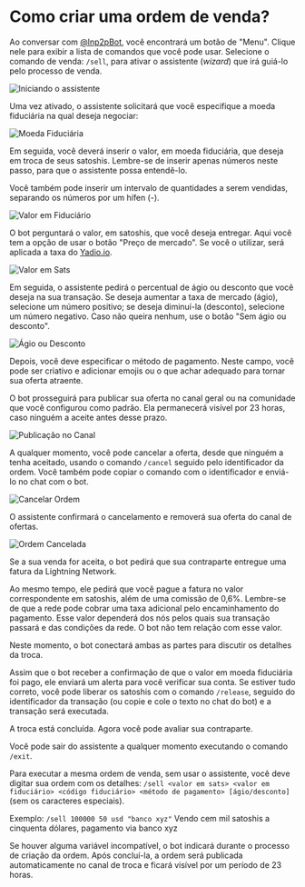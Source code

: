 # Como criar uma ordem de venda?

Ao conversar com [@lnp2pBot](https://t.me/lnp2pbot), você encontrará um botão de "Menu". Clique nele para exibir a lista de comandos que você pode usar. Selecione o comando de venda: `/sell`, para ativar o assistente (*wizard*) que irá guiá-lo pelo processo de venda.

![Iniciando o assistente](./assets/images/sell-start.jpg)

Uma vez ativado, o assistente solicitará que você especifique a moeda fiduciária na qual deseja negociar:

![Moeda Fiduciária](./assets/images/sell-fiat.jpg)

Em seguida, você deverá inserir o valor, em moeda fiduciária, que deseja em troca de seus satoshis. Lembre-se de inserir apenas números neste passo, para que o assistente possa entendê-lo.

Você também pode inserir um intervalo de quantidades a serem vendidas, separando os números por um hífen (-).

![Valor em Fiduciário](./assets/images/amount.jpg)

O bot perguntará o valor, em satoshis, que você deseja entregar. Aqui você tem a opção de usar o botão "Preço de mercado". Se você o utilizar, será aplicada a taxa do [Yadio.io](https://yadio.io/).

![Valor em Sats](./assets/images/amount-sats-market-price.jpg)

Em seguida, o assistente pedirá o percentual de ágio ou desconto que você deseja na sua transação. Se deseja aumentar a taxa de mercado (ágio), selecione um número positivo; se deseja diminuí-la (desconto), selecione um número negativo. Caso não queira nenhum, use o botão "Sem ágio ou desconto".

![Ágio ou Desconto](./assets/images/sell-prima.jpg)

Depois, você deve especificar o método de pagamento. Neste campo, você pode ser criativo e adicionar emojis ou o que achar adequado para tornar sua oferta atraente.

O bot prosseguirá para publicar sua oferta no canal geral ou na comunidade que você configurou como padrão. Ela permanecerá visível por 23 horas, caso ninguém a aceite antes desse prazo.

![Publicação no Canal](./assets/images/channel-publication.jpg)

A qualquer momento, você pode cancelar a oferta, desde que ninguém a tenha aceitado, usando o comando `/cancel` seguido pelo identificador da ordem. Você também pode copiar o comando com o identificador e enviá-lo no chat com o bot.

![Cancelar Ordem](./assets/images/cancel-order-comand.jpg)

O assistente confirmará o cancelamento e removerá sua oferta do canal de ofertas.

![Ordem Cancelada](./assets/images/cancel-order.jpg)

Se a sua venda for aceita, o bot pedirá que sua contraparte entregue uma fatura da Lightning Network.

Ao mesmo tempo, ele pedirá que você pague a fatura no valor correspondente em satoshis, além de uma comissão de 0,6%. Lembre-se de que a rede pode cobrar uma taxa adicional pelo encaminhamento do pagamento. Esse valor dependerá dos nós pelos quais sua transação passará e das condições da rede. O bot não tem relação com esse valor.

Neste momento, o bot conectará ambas as partes para discutir os detalhes da troca.

Assim que o bot receber a confirmação de que o valor em moeda fiduciária foi pago, ele enviará um alerta para você verificar sua conta. Se estiver tudo correto, você pode liberar os satoshis com o comando `/release`, seguido do identificador da transação (ou copie e cole o texto no chat do bot) e a transação será executada.

A troca está concluída. Agora você pode avaliar sua contraparte.

Você pode sair do assistente a qualquer momento executando o comando `/exit`.

Para executar a mesma ordem de venda, sem usar o assistente, você deve digitar sua ordem com os detalhes: `/sell <valor em sats> <valor em fiduciário> <código fiduciário> <método de pagamento> [ágio/desconto]` (sem os caracteres especiais).

Exemplo: `/sell 100000 50 usd "banco xyz"` Vendo cem mil satoshis a cinquenta dólares, pagamento via banco xyz

Se houver alguma variável incompatível, o bot indicará durante o processo de criação da ordem. Após concluí-la, a ordem será publicada automaticamente no canal de troca e ficará visível por um período de 23 horas.
